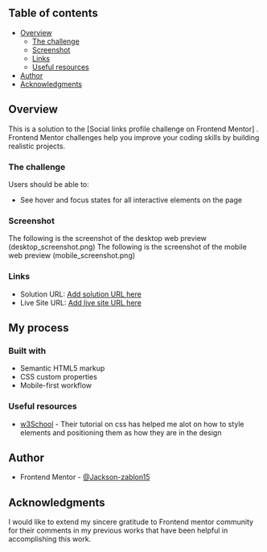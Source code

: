 ## Table of contents

- [Overview](#overview)
  - [The challenge](#the-challenge)
  - [Screenshot](#screenshot)
  - [Links](#links)
  - [Useful resources](#useful-resources)
- [Author](#author)
- [Acknowledgments](#acknowledgments)


## Overview
This is a solution to the [Social links profile challenge on Frontend Mentor] . Frontend Mentor challenges help you improve your coding skills by building realistic projects. 

### The challenge

Users should be able to:

- See hover and focus states for all interactive elements on the page

### Screenshot
The following is the screenshot of the desktop web preview
(desktop_screenshot.png)
The following is the screenshot of the mobile web preview
(mobile_screenshot.png)
### Links

- Solution URL: [Add solution URL here](https://github.com/Jackson-zablon15/Social-links-Profile.git)
- Live Site URL: [Add live site URL here](https://social-links-profile-one-jade.vercel.app/)

## My process

### Built with

- Semantic HTML5 markup
- CSS custom properties
- Mobile-first workflow

### Useful resources

- [w3School](https://www.w3schools.com/) - Their tutorial on css has helped me alot on how to style elements and positioning them as how they are in the design


## Author

- Frontend Mentor - [@Jackson-zablon15](https://www.frontendmentor.io/profile/Jackson-zablon15)

## Acknowledgments

I would like to extend my sincere gratitude to Frontend mentor community for their comments in my previous works that have been helpful in accomplishing this work.
